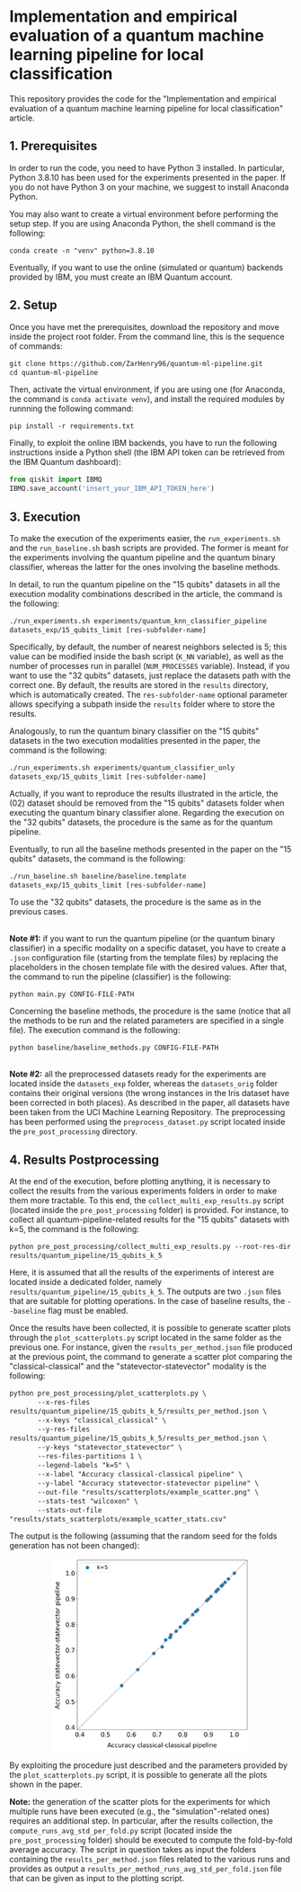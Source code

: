 # Implementation and empirical evaluation of a quantum machine learning pipeline for local classification
This repository provides the code for the "Implementation and empirical evaluation of a quantum machine learning pipeline for local classification" article.

## 1. Prerequisites
In order to run the code, you need to have Python 3 installed. In particular, Python 3.8.10 has been used for the experiments presented in the paper. If you do not have Python 3 on your machine, we suggest to install Anaconda Python.

You may also want to create a virtual environment before performing the setup step. If you are using Anaconda Python, the shell command is the following:
```shell
conda create -n "venv" python=3.8.10
```

Eventually, if you want to use the online (simulated or quantum) backends provided by IBM, you must create an IBM Quantum account.


## 2. Setup
Once you have met the prerequisites, download the repository and move inside the project root folder. From the command line, this is the sequence of commands:
```shell
git clone https://github.com/ZarHenry96/quantum-ml-pipeline.git
cd quantum-ml-pipeline
```

Then, activate the virtual environment, if you are using one (for Anaconda, the command is `conda activate venv`), and install the required modules by runnning the following command:
```shell
pip install -r requirements.txt
```

Finally, to exploit the online IBM backends, you have to run the following instructions inside a Python shell (the IBM API token can be retrieved from the IBM Quantum dashboard):
```python
from qiskit import IBMQ
IBMQ.save_account('insert_your_IBM_API_TOKEN_here')
```

## 3. Execution
To make the execution of the experiments easier, the `run_experiments.sh` and the `run_baseline.sh` bash scripts are provided. The former is meant for the experiments involving the quantum pipeline and the quantum binary classifier, whereas the latter for the ones involving the baseline methods.

In detail, to run the quantum pipeline on the "15 qubits" datasets in all the execution modality combinations described in the article, the command is the following:
```shell
./run_experiments.sh experiments/quantum_knn_classifier_pipeline datasets_exp/15_qubits_limit [res-subfolder-name]
```
Specifically, by default, the number of nearest neighbors selected is 5; this value can be modified inside the bash script (`K_NN` variable), as well as the number of processes run in parallel (`NUM_PROCESSES` variable). Instead, if you want to use the "32 qubits" datasets, just replace the datasets path with the correct one. By default, the results are stored in the `results` directory, which is automatically created. The `res-subfolder-name` optional parameter allows specifying a subpath inside the `results` folder where to store the results.

Analogously, to run the quantum binary classifier on the "15 qubits" datasets in the two execution modalities presented in the paper, the command is the following:
```shell
./run_experiments.sh experiments/quantum_classifier_only datasets_exp/15_qubits_limit [res-subfolder-name]
```
Actually, if you want to reproduce the results illustrated in the article, the (02) dataset should be removed from the "15 qubits" datasets folder when executing the quantum binary classifier alone. Regarding the execution on the "32 qubits" datasets, the procedure is the same as for the quantum pipeline.

Eventually, to run all the baseline methods presented in the paper on the "15 qubits" datasets, the command is the following:
```shell
./run_baseline.sh baseline/baseline.template datasets_exp/15_qubits_limit [res-subfolder-name]
```
To use the "32 qubits" datasets, the procedure is the same as in the previous cases.

\
**Note #1:** if you want to run the quantum pipeline (or the quantum binary classifier) in a specific modality on a specific dataset, you have to create a `.json` configuration file (starting from the template files) by replacing the placeholders in the chosen template file with the desired values. After that, the command to run the pipeline (classifier) is the following:
```shell
python main.py CONFIG-FILE-PATH
```
Concerning the baseline methods, the procedure is the same (notice that all the methods to be run and the related parameters are specified in a single file). The execution command is the following:
```shell
python baseline/baseline_methods.py CONFIG-FILE-PATH
```
\
**Note #2:** all the preprocessed datasets ready for the experiments are located inside the `datasets_exp` folder, whereas the `datasets_orig` folder contains their original versions (the wrong instances in the Iris dataset have been corrected in both places). As described in the paper, all datasets have been taken from the UCI Machine Learning Repository. The preprocessing has been performed using the `preprocess_dataset.py` script located inside the `pre_post_processing` directory.

## 4. Results Postprocessing
At the end of the execution, before plotting anything, it is necessary to collect the results from the various experiments folders in order to make them more tractable. To this end, the `collect_multi_exp_results.py` script (located inside the `pre_post_processing` folder) is provided. For instance, to collect all quantum-pipeline-related results for the "15 qubits" datasets with k=5, the command is the following:
```shell
python pre_post_processing/collect_multi_exp_results.py --root-res-dir results/quantum_pipeline/15_qubits_k_5
```
Here, it is assumed that all the results of the experiments of interest are located inside a dedicated folder, namely `results/quantum_pipeline/15_qubits_k_5`. The outputs are two `.json` files that are suitable for plotting operations. In the case of baseline results, the `--baseline` flag must be enabled.

Once the results have been collected, it is possible to generate scatter plots through the `plot_scatterplots.py` script located in the same folder as the previous one. For instance, given the `results_per_method.json` file produced at the previous point, the command to generate a scatter plot comparing the "classical-classical" and the "statevector-statevector" modality is the following:
```shell
python pre_post_processing/plot_scatterplots.py \
       --x-res-files results/quantum_pipeline/15_qubits_k_5/results_per_method.json \
       --x-keys "classical_classical" \
       --y-res-files results/quantum_pipeline/15_qubits_k_5/results_per_method.json \
       --y-keys "statevector_statevector" \
       --res-files-partitions 1 \
       --legend-labels "k=5" \
       --x-label "Accuracy classical-classical pipeline" \
       --y-label "Accuracy statevector-statevector pipeline" \
       --out-file "results/scatterplots/example_scatter.png" \
       --stats-test "wilcoxon" \
       --stats-out-file "results/stats_scatterplots/example_scatter_stats.csv"
```
The output is the following (assuming that the random seed for the folds generation has not been changed):
<p align="center">
       <img src="resources/example_scatter.png" alt="Example scatter plot" width="350"/>
</p>

By exploiting the procedure just described and the parameters provided by the `plot_scatterplots.py` script, it is possible to generate all the plots shown in the paper.

**Note:** the generation of the scatter plots for the experiments for which multiple runs have been executed (e.g., the "simulation"-related ones) requires an additional step. In particular, after the results collection, the `compute_runs_avg_std_per_fold.py` script (located inside the `pre_post_processing` folder) should be executed to compute the fold-by-fold average accuracy. The script in question takes as input the folders containing the `results_per_method.json` files related to the various runs and provides as output a `results_per_method_runs_avg_std_per_fold.json` file that can be given as input to the plotting script.
